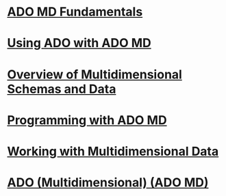 # [ADO MD Fundamentals](ado-md-fundamentals.md)
# [Using ADO with ADO MD](using-ado-with-ado-md.md)
# [Overview of Multidimensional Schemas and Data](overview-of-multidimensional-schemas-and-data.md)
# [Programming with ADO MD](programming-with-ado-md.md)
# [Working with Multidimensional Data](working-with-multidimensional-data.md)
# [ADO (Multidimensional) (ADO MD)](ado-multidimensional-ado-md.md)
